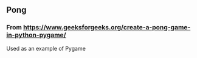 ## Pong
### From https://www.geeksforgeeks.org/create-a-pong-game-in-python-pygame/
Used as an example of Pygame

